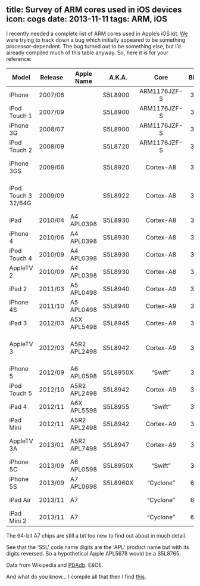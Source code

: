 title: Survey of ARM cores used in iOS devices
icon: cogs
date: 2013-11-11
tags: ARM, iOS
----

I recently needed a complete list of ARM cores used in Apple’s iOS kit. [We](http://www.metaforic.com/) were trying to track down a bug which initially appeared to be something processor-dependent. The bug turned out to be something else, but I’d already compiled much of this table anyway. So, here it is for your reference:

Model               | Release | Apple Name   | A.K.A.   | Core         | Bits | Cores | Arch | Notes
------------------- |:-------:| ------------ | -------- |:------------:|:----:|:-----:|:----:| -----
iPhone              | 2007/06 |              | S5L8900  | ARM1176JZF-S | 32   | 1     | v6   |
iPod Touch 1        | 2007/09 |              | S5L8900  | ARM1176JZF-S | 32   | 1     | v6   |
iPhone 3G           | 2008/07 |              | S5L8900  | ARM1176JZF-S | 32   | 1     | v6   |
iPod Touch 2        | 2008/09 |              | S5L8720  | ARM1176JZF-S | 32   | 1     | v6   |
iPhone 3GS          | 2009/06 |              | S5L8920  | Cortex-A8    | 32   | 1     | v7   | Samsung Hummingbird [1]
iPod Touch 3 32/64G | 2009/09 |              | S5L8922  | Cortex-A8    | 32   | 1     | v7   | iPod Touch 3 8G is 2nd gen hardware
iPad                | 2010/04 | A4 APL0398   | S5L8930  | Cortex-A8    | 32   | 1     | v7   |
iPhone 4            | 2010/06 | A4 APL0398   | S5L8930  | Cortex-A8    | 32   | 1     | v7   |
iPod Touch 4        | 2010/09 | A4 APL0398   | S5L8930  | Cortex-A8    | 32   | 1     | v7   |
AppleTV 2           | 2010/09 | A4 APL0398   | S5L8930  | Cortex-A8    | 32   | 1     | v7   |
iPad 2              | 2011/03 | A5 APL0498   | S5L8940  | Cortex-A9    | 32   | 2     | v7   |
iPhone 4S           | 2011/10 | A5 APL0498   | S5L8940  | Cortex-A9    | 32   | 2     | v7   |
iPad 3              | 2012/03 | A5X APL5498  | S5L8945  | Cortex-A9    | 32   | 2     | v7   |
AppleTV 3           | 2012/03 | A5R2 APL2498 | S5L8942  | Cortex-A9    | 32   | 2     | v7   | Has two cores but one is disabled! [2]
iPhone 5            | 2012/09 | A6 APL0598   | S5L8950X | “Swift”      | 32   | 2     | v7S  | Custom design
iPod Touch 5        | 2012/10 | A5R2 APL2498 | S5L8942  | Cortex-A9    | 32   | 2     | v7   |
iPad 4              | 2012/11 | A6X APL5598  | S5L8955  | “Swift”      | 32   | 2     | v7S  | Custom design
iPad Mini           | 2012/11 | A5R2 APL2498 | S5L8942  | Cortex-A9    | 32   | 2     | v7   |
AppleTV 3A          | 2013/01 | A5R2 APL7498 | S5L8947  | Cortex-A9    | 32   | 1     | v7   | A 'proper' single core design
iPhone 5C           | 2013/09 | A6 APL0598   | S5L8950X | “Swift”      | 32   | 2     | v7S  | Custom design
iPhone 5S           | 2013/09 | A7 APL0698   | S5L8960X | “Cyclone”    | 64   | 2     | v8   | Custom design
iPad Air            | 2013/11 | A7           |          | “Cyclone”    | 64   | 2     | v8   | Custom design
iPad Mini 2         | 2013/11 | A7           |          | “Cyclone”    | 64   | 2     | v8   | Custom design

The 64-bit A7 chips are still a bit too new to find out about in much detail.

See that the 'S5L' code name digits are the 'APL' product name but with its digits reversed. So a hypothetical Apple APL5678 would be a S5L8765.

Data from Wikipedia and [PDAdb](http://pdadb.net/). E&OE.

[1]: http://en.wikipedia.org/wiki/Exynos
[2]: http://appleinsider.com/articles/12/04/11/apple_tv_single_core_a5_actually_has_two_cores_one_is_off

And what do you know... I compile all that then I find [this](http://labs.torques.jp/wp-content/uploads/2012/09/iOSDevices_CPU.pdf).

